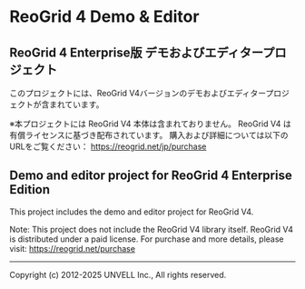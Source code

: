 ﻿# ReoGrid 4 Demo & Editor

## ReoGrid 4 Enterprise版 デモおよびエディタープロジェクト

このプロジェクトには、ReoGrid V4バージョンのデモおよびエディタープロジェクトが含まれています。

※本プロジェクトには ReoGrid V4 本体は含まれておりません。
ReoGrid V4 は有償ライセンスに基づき配布されています。
購入および詳細については以下のURLをご覧ください：
https://reogrid.net/jp/purchase


## Demo and editor project for ReoGrid 4 Enterprise Edition

This project includes the demo and editor project for ReoGrid V4.

Note: This project does not include the ReoGrid V4 library itself.
ReoGrid V4 is distributed under a paid license.
For purchase and more details, please visit:
https://reogrid.net/purchase

---

Copyright (c) 2012-2025 UNVELL Inc., All rights reserved.


